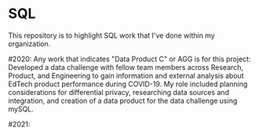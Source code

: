 # SQL
This repository is to highlight SQL work that I've done within my organization.

#2020:
Any work that indicates "Data Product C" or AGG is for this project:
Developed a data challenge with fellow team members across Research, Product, and Engineering to gain information and external analysis about EdTech product performance during COVID-19. My role included planning considerations for differential privacy, researching data sources and integration, and creation of a data product for the data challenge using mySQL.

#2021:


